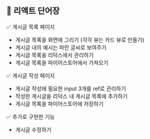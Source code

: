 ## 📓 리액트 단어장

✅ 게시글 목록 페이지
- 게시글 목록을 화면에 그리기 (각각 뷰는 카드 뷰로 만들기)
- 게시글 내의 예시는 파란 글씨로 보여주기
- 게시글 목록을 리덕스에서 관리하기
- 게시글 목록을 파이어스토어에서 가져오기

✅ 게시글 작성 페이지
- 게시글 작성에 필요한 input 3개를 ref로 관리하기
- 작성한 게시글을 리덕스 내 게시글 목록에 추가하기
- 게시글 목록을 파이어스토어에 저장하기

✅ 추가로 구현한 기능
- 게시글 수정하기
